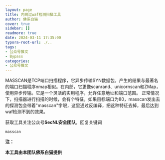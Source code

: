 ```yaml
---
layout: page
title: 内网过waf检测扫描工具
author: 佛系白猫
cover: true
sidebar: []
readmore: true
date: 2024-03-11 17:35:00
typora-root-url: ./..
tags: 
- 公众号推文
- Bypass
categories:
- 公众号推文
---
```


MASSCAN是TCP端口扫描程序，它异步传输SYN数据包，产生的结果与最著名的端口扫描程序nmap相似。在内部，它更像scanrand、unicornscan和ZMap，使用异步传输。它是一个灵活的实用程序，允许任意地址和端口范围。
正常情况下，扫描器进行扫描的时候，会有个特征，如果目标端口为80，masscan发出去的探测包会带着"masscan"字眼，这里通过反编译，把这种特征去掉，最后达到waf检测不到的效果。

获取工具关注公众号**SecNL安全团队**，回复关键词

```
masscan
```

**注：**

**本工具由本团队佛系白猫提供**